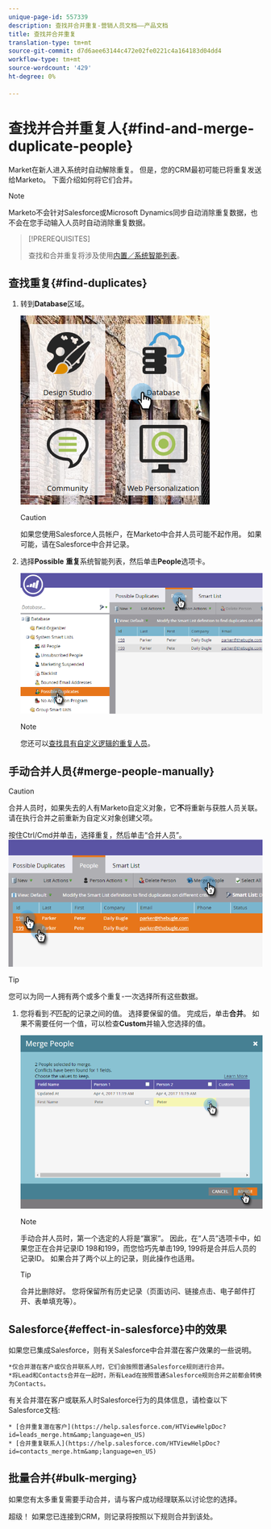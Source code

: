 ```yaml
---
unique-page-id: 557339
description: 查找并合并重复-营销人员文档——产品文档
title: 查找并合并重复
translation-type: tm+mt
source-git-commit: d7d6aee63144c472e02fe0221c4a164183d04dd4
workflow-type: tm+mt
source-wordcount: '429'
ht-degree: 0%

---
```



# 查找并合并重复人{#find-and-merge-duplicate-people}

Market在新人进入系统时自动解除重复。 但是，您的CRM最初可能已将重复发送给Marketo。 下面介绍如何将它们合并。

>[!NOTE]
>
>Marketo不会针对Salesforce或Microsoft Dynamics同步自动消除重复数据，也不会在您手动输入人员时自动消除重复数据。

>[!PREREQUISITES]
>
>查找和合并重复将涉及使用[内置／系统智能列表](../../../../product-docs/core-marketo-concepts/smart-lists-and-static-lists/using-smart-lists/use-built-in-system-smart-lists.md)。

## 查找重复{#find-duplicates}

1. 转到&#x200B;**Database**&#x200B;区域。

   ![](assets/db.png)

   >[!CAUTION]
   >
   >如果您使用Salesforce人员帐户，在Marketo中合并人员可能不起作用。 如果可能，请在Salesforce中合并记录。

1. 选择&#x200B;**Possible** **重复**&#x200B;系统智能列表，然后单击&#x200B;**People**&#x200B;选项卡。

   ![](assets/two.png)

   >[!NOTE]
   >
   >您还可以[查找具有自定义逻辑的重复人员](find-duplicate-people-with-custom-logic.md)。

## 手动合并人员{#merge-people-manually}

>[!CAUTION]
>
>合并人员时，如果失去的人有Marketo自定义对象，它&#x200B;**不**&#x200B;将重新与获胜人员关联。 请在执行合并之前重新为自定义对象创建父项。

按住Ctrl/Cmd并单击，选择重复，然后单击“合并人员”。
![](assets/three.png)

>[!TIP]
>
>您可以为同一人拥有两个或多个重复-一次选择所有这些数据。

1. 您将看到&#x200B;*不*&#x200B;匹配的记录之间的值。 选择要保留的值。 完成后，单击&#x200B;**合并**。 如果不需要任何一个值，可以检查&#x200B;**Custom**&#x200B;并输入您选择的值。

   ![](assets/four.png)

   >[!NOTE]
   >
   >手动合并人员时，第一个选定的人将是“赢家”。 因此，在“人员”选项卡中，如果您正在合并记录ID 198和199，而您恰巧先单击199, 199将是合并后人员的记录ID。 如果合并了两个以上的记录，则此操作也适用。

   >[!TIP]
   >
   >合并比删除好。 您将保留所有历史记录（页面访问、链接点击、电子邮件打开、表单填充等）。

## Salesforce{#effect-in-salesforce}中的效果

如果您已集成Salesforce，则有关Salesforce中合并潜在客户效果的一些说明。

    *仅合并潜在客户或仅合并联系人时，它们会按照普通Salesforce规则进行合并。
    *将Lead和Contacts合并在一起时，所有Lead在按照普通Salesforce规则合并之前都会转换为Contacts。

有关合并潜在客户或联系人时Salesforce行为的具体信息，请检查以下Salesforce文档:

    * [合并重复潜在客户](https://help.salesforce.com/HTViewHelpDoc?id=leads_merge.htm&amp;language=en_US)
    * [合并重复联系人](https://help.salesforce.com/HTViewHelpDoc?id=contacts_merge.htm&amp;language=en_US)

## 批量合并{#bulk-merging}

如果您有太多重复需要手动合并，请与客户成功经理联系以讨论您的选择。

超级！ 如果您已连接到CRM，则记录将按照以下规则合并到该处。